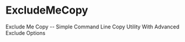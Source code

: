 ExcludeMeCopy
=============

Exclude Me Copy -- Simple Command Line Copy Utility With Advanced Exclude Options

